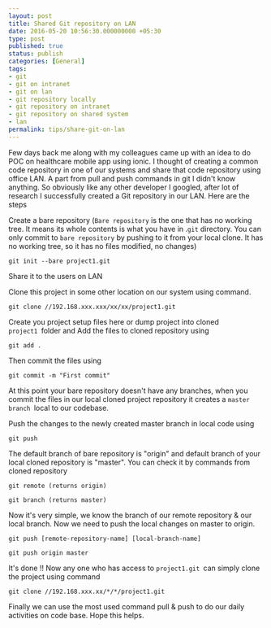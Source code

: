 ```yaml
---
layout: post
title: Shared Git repository on LAN
date: 2016-05-20 10:56:30.000000000 +05:30
type: post
published: true
status: publish
categories: [General]
tags:
- git
- git on intranet
- git on lan
- git repository locally
- git repository on intranet
- git repository on shared system
- lan
permalink: tips/share-git-on-lan
---
```


Few days back me along with my colleagues came up with an idea to do POC on healthcare mobile app using ionic. I thought of creating a common code repository in one of our systems and share that code repository using office LAN. A part from pull and push commands in git I didn't know anything. So obviously like any other developer I googled, after lot of research I successfully created a Git repository in our LAN. Here are the steps

Create a bare repository (`Bare repository` is the one that has no working tree. It means its whole contents is what you have in .`git` directory. You can only commit to `bare repository` by pushing to it from your local clone. It has no working tree, so it has no files modified, no changes)

`git init --bare project1.git`

Share it to the users on LAN

Clone this project in some other location on our system using command.

`git clone //192.168.xxx.xxx/xx/xx/project1.git`

Create you project setup files here or dump project into cloned `project1 `folder and Add the files to cloned repository using

`git add .`

Then commit the files using

`git commit -m "First commit"`

At this point your bare repository doesn't have any branches, when you commit the files in our local cloned project repository it creates a `master branch `local to our codebase.

Push the changes to the newly created master branch in local code using

`git push`

The default branch of bare repository is "origin" and default branch of your local cloned repository is "master". You can check it by commands from cloned repository

`git remote (returns origin)`

`git branch (returns master)`

Now it's very simple, we know the branch of our remote repository &amp; our local branch. Now we need to push the local changes on master to origin.

`git push [remote-repository-name] [local-branch-name]`

`git push origin master`

It's done !! Now any one who has access to `project1.git `can simply clone the project using command

`git clone //192.168.xxx.xx/*/*/project1.git`

Finally we can use the most used command pull &amp; push to do our daily activities on code base. Hope this helps.
